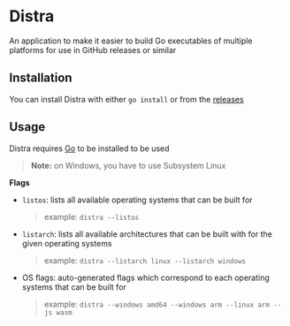 # Distra
An application to make it easier to build Go executables of multiple platforms for use in GitHub releases or similar

## Installation

You can install Distra with either `go install` or from the [releases](<https://github.com/voidwyrm-2/distra/releases/latest>)

## Usage

Distra requires [Go](<https://go.dev>) to be installed to be used

> **Note:** on Windows, you have to use Subsystem Linux

**Flags**<br>
* `listos`: lists all available operating systems that can be built for
    > example: `distra --listos`
* `listarch`: lists all available architectures that can be built with for the given operating systems
    > example: `distra --listarch linux --listarch windows`
* OS flags: auto-generated flags which correspond to each operating systems that can be built for
    > example: `distra --windows amd64 --windows arm --linux arm --js wasm`
